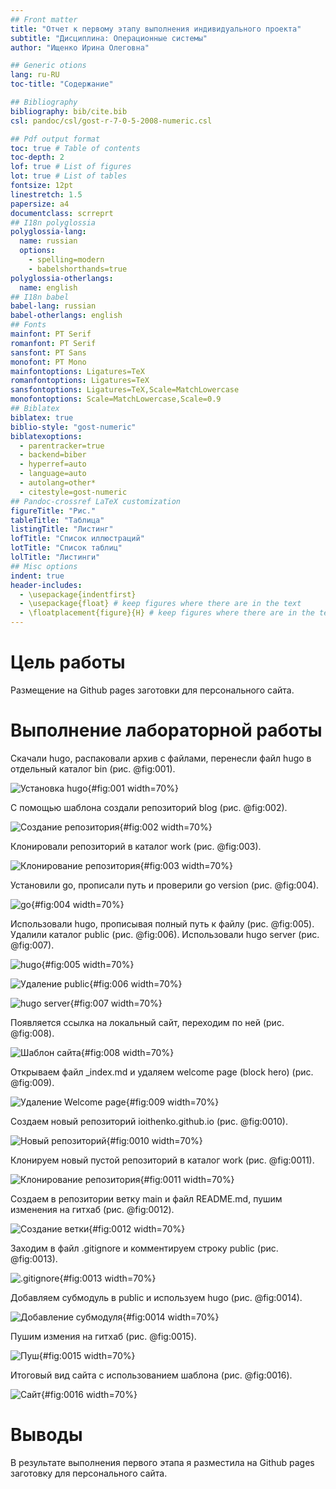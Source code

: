 ```yaml
---
## Front matter
title: "Отчет к первому этапу выполнения индивидуального проекта"
subtitle: "Дисциплина: Операционные системы"
author: "Ищенко Ирина Олеговна"

## Generic otions
lang: ru-RU
toc-title: "Содержание"

## Bibliography
bibliography: bib/cite.bib
csl: pandoc/csl/gost-r-7-0-5-2008-numeric.csl

## Pdf output format
toc: true # Table of contents
toc-depth: 2
lof: true # List of figures
lot: true # List of tables
fontsize: 12pt
linestretch: 1.5
papersize: a4
documentclass: scrreprt
## I18n polyglossia
polyglossia-lang:
  name: russian
  options:
	- spelling=modern
	- babelshorthands=true
polyglossia-otherlangs:
  name: english
## I18n babel
babel-lang: russian
babel-otherlangs: english
## Fonts
mainfont: PT Serif
romanfont: PT Serif
sansfont: PT Sans
monofont: PT Mono
mainfontoptions: Ligatures=TeX
romanfontoptions: Ligatures=TeX
sansfontoptions: Ligatures=TeX,Scale=MatchLowercase
monofontoptions: Scale=MatchLowercase,Scale=0.9
## Biblatex
biblatex: true
biblio-style: "gost-numeric"
biblatexoptions:
  - parentracker=true
  - backend=biber
  - hyperref=auto
  - language=auto
  - autolang=other*
  - citestyle=gost-numeric
## Pandoc-crossref LaTeX customization
figureTitle: "Рис."
tableTitle: "Таблица"
listingTitle: "Листинг"
lofTitle: "Список иллюстраций"
lotTitle: "Список таблиц"
lolTitle: "Листинги"
## Misc options
indent: true
header-includes:
  - \usepackage{indentfirst}
  - \usepackage{float} # keep figures where there are in the text
  - \floatplacement{figure}{H} # keep figures where there are in the text
---
```


# Цель работы

Размещение на Github pages заготовки для персонального сайта.

# Выполнение лабораторной работы

Скачали hugo, распаковали архив с файлами, перенесли файл hugo в отдельный каталог bin (рис. @fig:001).

![Установка hugo](image/1.PNG){#fig:001 width=70%}

С помощью шаблона создали репозиторий blog (рис. @fig:002).

![Создание репозитория](image/2.PNG){#fig:002 width=70%}

Клонировали репозиторий в каталог work (рис. @fig:003).

![Клонирование репозитория](image/3.PNG){#fig:003 width=70%}

Установили go, прописали путь и проверили go version (рис. @fig:004).

![go](image/4.PNG){#fig:004 width=70%}

Использовали hugo, прописывая полный путь к файлу (рис. @fig:005). Удалили каталог public (рис. @fig:006). Использовали hugo server (рис. @fig:007).

![hugo](image/5.PNG){#fig:005 width=70%}

![Удаление public](image/6.PNG){#fig:006 width=70%}

![hugo server](image/7.PNG){#fig:007 width=70%}

Появляется ссылка на локальный сайт, переходим по ней (рис. @fig:008).

![Шаблон сайта](image/8.PNG){#fig:008 width=70%}

Открываем файл _index.md и удаляем welcome page (block hero) (рис. @fig:009).

![Удаление Welcome page](image/9.png){#fig:009 width=70%}

Создаем новый репозиторий ioithenko.github.io (рис. @fig:0010).

![Новый репозиторий](image/10.PNG){#fig:0010 width=70%}

Клонируем новый пустой репозиторий в каталог work (рис. @fig:0011).

![Клонирование репозитория](image/11.PNG){#fig:0011 width=70%}

Создаем в репозитории ветку main и файл README.md, пушим изменения на гитхаб (рис. @fig:0012).

![Создание ветки](image/12.PNG){#fig:0012 width=70%}

Заходим в файл .gitignore и комментируем строку public (рис. @fig:0013).

![.gitignore](image/13.PNG){#fig:0013 width=70%}

Добавляем субмодуль в public и используем hugo (рис. @fig:0014).

![Добавление субмодуля](image/14.PNG){#fig:0014 width=70%}

Пушим измения на гитхаб (рис. @fig:0015).

![Пуш](image/15.PNG){#fig:0015 width=70%}

Итоговый вид сайта с использованием  шаблона (рис. @fig:0016).

![Сайт](image/16.PNG){#fig:0016 width=70%}

# Выводы

В результате выполнения первого этапа я разместила на Github pages заготовку для персонального сайта.

